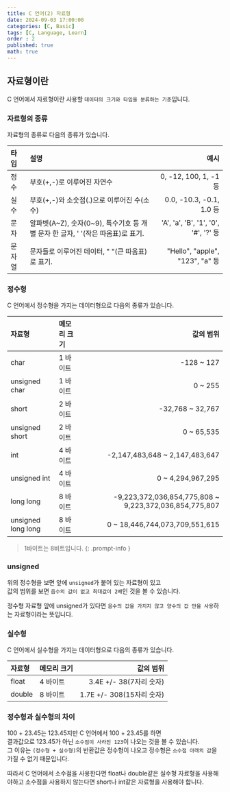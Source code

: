 ```yaml
---
title: C 언어(2) 자료형
date: 2024-09-03 17:00:00
categories: [C, Basic]
tags: [C, Language, Learn]
order : 2
published: true
math: true
---
```


## 자료형이란

C 언어에서 자료형이란 사용할 `데이터의 크기와 타입을 분류하는 기준`입니다.

### 자료형의 종류

자료형의 종류로 다음의 종류가 있습니다.

| 타입| 설명| 예시|
| :--------------------------- | :--------------- | ------: |
| 정수|부호(+,-)로 이루어진 자연수| 0, -12, 100, 1, -1 등 |
| 실수|부호(+,-)와 소숫점(.)으로 이루어진 수(소수)	|0.0, -10.3, -0.1, 1.0 등|
| 문자| 알파벳(A~Z), 숫자(0~9), 특수기호 등 개별 문자 한 글자, ' '(작은 따옴표)로 표기.|'A', 'a', 'B', '1', '0', '#', '?' 등|
| 문자열|문자들로 이루어진 데이터, " "(큰 따옴표)로 표기.| "Hello", "apple", "123", "a" 등|

### 정수형

C 언어에서 정수형을 가지는 데이터형으로 다음의 종류가 있습니다.

| 자료형| 메모리 크기| 값의 범위|
| :--------------------------- | :--------------- | ------: |
| char|1 바이트| -128 ~ 127 |
| unsigned char|1 바이트|0 ~ 255|
| short	|2 바이트|-32,768 ~ 32,767|
| unsigned short|2 바이트|0 ~ 65,535|
| int	|4 바이트|-2,147,483,648 ~ 2,147,483,647|
| unsigned int|4 바이트|0 ~ 4,294,967,295|
| long  long|8 바이트|-9,223,372,036,854,775,808 ~ 9,223,372,036,854,775,807|
| unsigned long long|8 바이트|0 ~ 18,446,744,073,709,551,615|

<!-- markdownlint-capture -->
<!-- markdownlint-disable -->
> 1바이트는 8비트입니다.
{: .prompt-info  }

<!-- markdownlint-restore -->

### unsigned

위의 정수형을 보면 앞에 `unsigned`가 붙어 있는 자료형이 있고  
값의 범위를 보면 `음수의 값이 없고 최대값이 2배`인 것을 볼 수 있습니다.

정수형 자료형 앞에 unsigned가 있다면 `음수의 값을 가지지 않고 양수의 값 만을 사용`하는 자료형이라는 뜻입니다.

<!--
### 불리언

불리언은 `참과 거짓`을 가지는 자료형 입니다.
참과 거짓을 판단해야 할 때 사용됩니다.
-->

### 실수형

C 언어에서 실수형을 가지는 데이터형으로 다음의 종류가 있습니다.

| 자료형| 메모리 크기| 값의 범위|
| :--------------------------- | :--------------- | ------: |
| float|4 바이트| 3.4E +/- 38(7자리 숫자)|
| double|8 바이트|1.7E +/- 308(15자리 숫자)|

### 정수형과 실수형의 차이

100 + 23.45는 123.45지만 C 언어에서 100  + 23.45를 하면  
결과값으로 123.45가 아닌 `소수점이 사라진 123`이 나오는 것을 볼 수 있습니다.  
그 이유는 `(정수형 + 실수형)`의 반환값은 정수형이 나오고 정수형은 `소수점 아래의 값`을 가질 수 없기 때문입니다.  

따라서 C 언어에서 소수점을 사용한다면 float나 double같은 실수형 자료형을 사용해야하고
소수점을 사용하지 않는다면 short나 int같은 자료형을 사용해야 합니다.